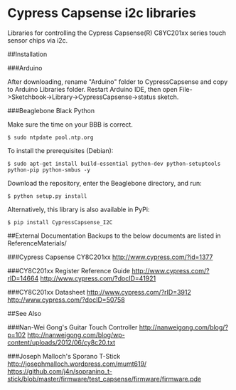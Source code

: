 Cypress Capsense i2c libraries
==============================

Libraries for controlling the Cypress Capsense(R) C8YC201xx series touch sensor chips via i2c.

##Installation

###Arduino

After downloading, rename "Arduino" folder to CypressCapsense and copy to Arduino Libraries folder. Restart Arduino IDE, then open File->Sketchbook->Library->CypressCapsense->status sketch.

###Beaglebone Black Python

Make sure the time on your BBB is correct.
```
$ sudo ntpdate pool.ntp.org
```

To install the prerequisites (Debian):
```
$ sudo apt-get install build-essential python-dev python-setuptools python-pip python-smbus -y
```

Download the repository, enter the Beaglebone directory, and run:
```
$ python setup.py install
```

Alternatively, this library is also available in PyPi:
```
$ pip install CypressCapsense_I2C
```


##External Documentation
Backups to the below documents are listed in ReferenceMaterials/

###Cypress Capsense CY8C201xx
http://www.cypress.com/?id=1377

###CY8C201xx Register Reference Guide
http://www.cypress.com/?rID=14664
http://www.cypress.com/?docID=41921

###CY8C201xx Datasheet
http://www.cypress.com/?rID=3912
http://www.cypress.com/?docID=50758

##See Also

###Nan-Wei Gong's Guitar Touch Controller
http://nanweigong.com/blog/?p=102
http://nanweigong.com/blog/wp-content/uploads/2012/06/cy8c20.txt

###Joseph Malloch's Sporano T-Stick
http://josephmalloch.wordpress.com/mumt619/
https://github.com/j4n/sopranino_t-stick/blob/master/firmware/test_capsense/firmware/firmware.pde
